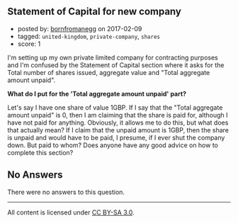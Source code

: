 ## Statement of Capital for new company

- posted by: [bornfromanegg](https://stackexchange.com/users/1183816/bornfromanegg) on 2017-02-09
- tagged: `united-kingdom`, `private-company`, `shares`
- score: 1

I'm setting up my own private limited company for contracting purposes and I'm confused by the Statement of Capital section where it asks for the Total number of shares issued, aggregate value and "Total aggregate amount unpaid".

**What do I put for the 'Total aggregate amount unpaid' part?** 

Let's say I have one share of value 1GBP. If I say that the "Total aggregate amount unpaid" is 0, then I am claiming that the share is paid for, although I have not paid for anything. Obviously, it allows me to do this, but what does that actually mean? If I claim that the unpaid amount is 1GBP, then the share is unpaid and would have to be paid, I presume, if I ever shut the company down. But paid to whom? Does anyone have any good advice on how to complete this section?

## No Answers

There were no answers to this question.


---

All content is licensed under [CC BY-SA 3.0](https://creativecommons.org/licenses/by-sa/3.0/).
